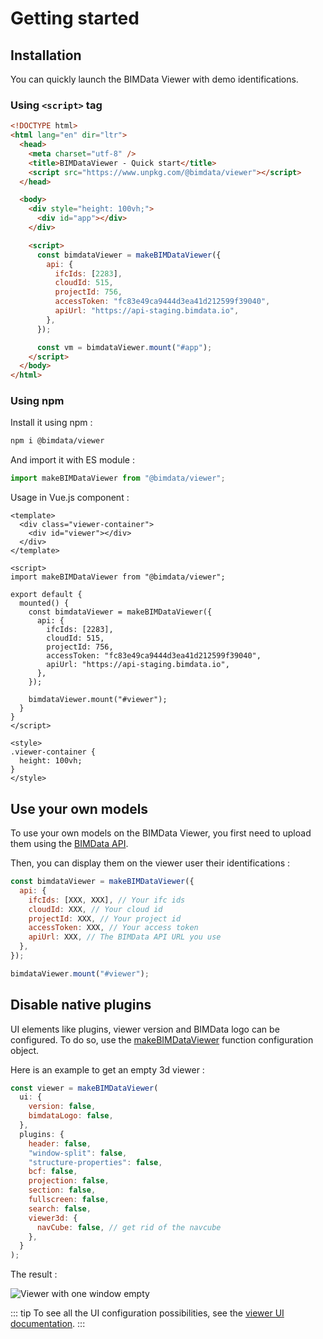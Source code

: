 # Getting started

## Installation

You can quickly launch the BIMData Viewer with demo identifications.

### Using `<script>` tag

```html
<!DOCTYPE html>
<html lang="en" dir="ltr">
  <head>
    <meta charset="utf-8" />
    <title>BIMDataViewer - Quick start</title>
    <script src="https://www.unpkg.com/@bimdata/viewer"></script>
  </head>

  <body>
    <div style="height: 100vh;">
      <div id="app"></div>
    </div>

    <script>
      const bimdataViewer = makeBIMDataViewer({
        api: {
          ifcIds: [2283],
          cloudId: 515,
          projectId: 756,
          accessToken: "fc83e49ca9444d3ea41d212599f39040",
          apiUrl: "https://api-staging.bimdata.io",
        },
      });

      const vm = bimdataViewer.mount("#app");
    </script>
  </body>
</html>
```

### Using npm

Install it using npm :

```bash
npm i @bimdata/viewer
```

And import it with ES module :

```javascript
import makeBIMDataViewer from "@bimdata/viewer";
```

Usage in Vue.js component :

```vue
<template>
  <div class="viewer-container">
    <div id="viewer"></div>
  </div>
</template>

<script>
import makeBIMDataViewer from "@bimdata/viewer";

export default {
  mounted() {
    const bimdataViewer = makeBIMDataViewer({
      api: {
        ifcIds: [2283],
        cloudId: 515,
        projectId: 756,
        accessToken: "fc83e49ca9444d3ea41d212599f39040",
        apiUrl: "https://api-staging.bimdata.io",
      },
    });

    bimdataViewer.mount("#viewer");
  }
}
</script>

<style>
.viewer-container {
  height: 100vh;
}
</style>
```

## Use your own models

To use your own models on the BIMData Viewer, you first need to upload them using the [BIMData API](/api/introduction/overview.html).

Then, you can display them on the viewer user their identifications :

```javascript
const bimdataViewer = makeBIMDataViewer({
  api: {
    ifcIds: [XXX, XXX], // Your ifc ids
    cloudId: XXX, // Your cloud id
    projectId: XXX, // Your project id
    accessToken: XXX, // Your access token
    apiUrl: XXX, // The BIMData API URL you use
  },
});

bimdataViewer.mount("#viewer");
```

## Disable native plugins

UI elements like plugins, viewer version and BIMData logo can be configured. To do so, use the [makeBIMDataViewer](/viewer/api/makeBIMDataViewer.html) function configuration object.

Here is an example to get an empty 3d viewer :

```javascript
const viewer = makeBIMDataViewer(
  ui: {
    version: false,
    bimdataLogo: false,
  },
  plugins: {
    header: false,
    "window-split": false,
    "structure-properties": false,
    bcf: false,
    projection: false,
    section: false,
    fullscreen: false,
    search: false,
    viewer3d: {
      navCube: false, // get rid of the navcube
    },
  }
);
```
The result :

![Viewer with one window empty](/assets/img/viewer/Viewer-1_window_empty.png)

::: tip
To see all the UI configuration possibilities, see the [viewer UI documentation](/viewer/customize_the_ui.html).
:::
